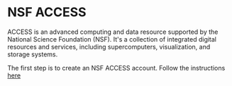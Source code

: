 # NSF ACCESS
ACCESS is an advanced computing and data resource supported by the National Science Foundation (NSF). It's a collection of integrated digital resources and services, including supercomputers, visualization, and storage systems.

The first step is to create an NSF ACCESS account. Follow the instructions [here](./create-nsf-access-account.md)
